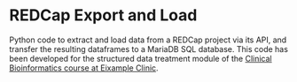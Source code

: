 # REDCap Export and Load
Python code to extract and load data from a REDCap project via its API, and transfer the resulting dataframes to a MariaDB SQL database. This code has been developed for the structured data treatment module of the [Clinical Bioinformatics course at Eixample Clinic](https://eixampleclinic.es/ca/cursos-formacion-reglada/bioinformatica-clinica/).
